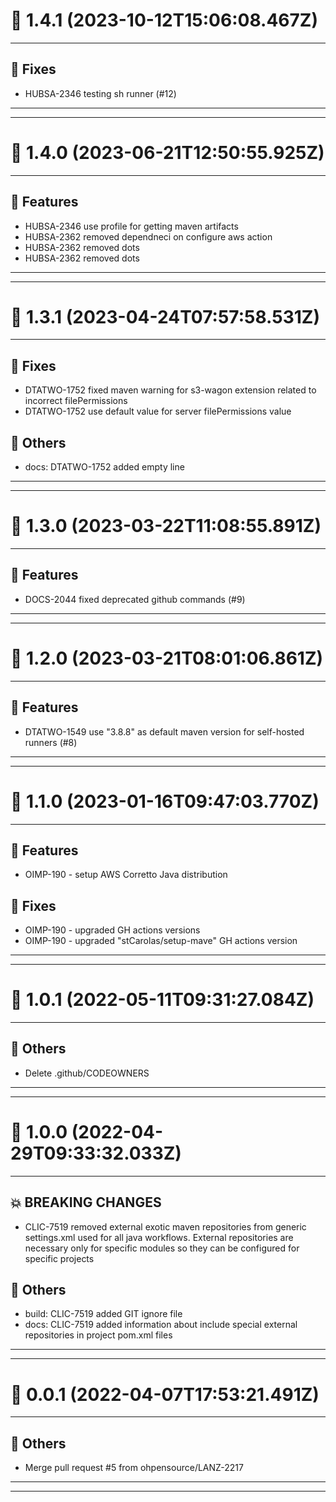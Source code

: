 # :confetti_ball: 1.4.1 (2023-10-12T15:06:08.467Z)
- - -
## :bug: Fixes
* HUBSA-2346 testing sh runner (#12)
- - -
- - -
# :confetti_ball: 1.4.0 (2023-06-21T12:50:55.925Z)
- - -
## :hammer: Features
* HUBSA-2346 use profile for getting maven artifacts
* HUBSA-2362 removed dependneci on configure aws action
* HUBSA-2362 removed dots
* HUBSA-2362 removed dots
- - -
- - -
# :confetti_ball: 1.3.1 (2023-04-24T07:57:58.531Z)
- - -
## :bug: Fixes
* DTATWO-1752 fixed maven warning for s3-wagon extension related to incorrect filePermissions
* DTATWO-1752 use default value for server filePermissions value
## :newspaper: Others
* docs: DTATWO-1752 added empty line
- - -
- - -
# :confetti_ball: 1.3.0 (2023-03-22T11:08:55.891Z)
- - -
## :hammer: Features
* DOCS-2044 fixed deprecated github commands (#9)
- - -
- - -
# :confetti_ball: 1.2.0 (2023-03-21T08:01:06.861Z)
- - -
## :hammer: Features
* DTATWO-1549 use "3.8.8" as default maven version for self-hosted runners (#8)
- - -
- - -
# :confetti_ball: 1.1.0 (2023-01-16T09:47:03.770Z)
- - -
## :hammer: Features
* OIMP-190 - setup AWS Corretto Java distribution
## :bug: Fixes
* OIMP-190 - upgraded GH actions versions
* OIMP-190 - upgraded "stCarolas/setup-mave" GH actions version
- - -
- - -
# :confetti_ball: 1.0.1 (2022-05-11T09:31:27.084Z)
- - -
## :newspaper: Others
* Delete .github/CODEOWNERS
- - -
- - -
# :confetti_ball: 1.0.0 (2022-04-29T09:33:32.033Z)
- - -
## :boom: BREAKING CHANGES
* CLIC-7519 removed external exotic maven repositories from generic settings.xml used for all java workflows. External repositories are necessary only for specific modules so they can be configured for specific projects
## :newspaper: Others
* build: CLIC-7519 added GIT ignore file
* docs: CLIC-7519 added information about include special external repositories in project pom.xml files
- - -
- - -
# :confetti_ball: 0.0.1 (2022-04-07T17:53:21.491Z)
- - -
## :newspaper: Others
* Merge pull request #5 from ohpensource/LANZ-2217
- - -
- - -
